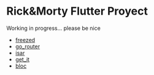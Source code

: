 # Rick&Morty Flutter Proyect

Working in progress... please be nice

* [freezed]
* [go_router]
* [isar]
* [get_it]
* [bloc]

[freezed]: https://pub.dev/packages/freezed
[go_router]: https://pub.dev/packages/go_router
[isar]: https://pub.dev/packages/isar
[get_it]: https://pub.dev/packages/get_it
[bloc]: https://pub.dev/packages/flutter_bloc
